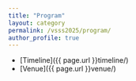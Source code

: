 ```yaml
---
title: "Program"
layout: category
permalink: /vsss2025/program/
author_profile: true
---
```


- [Timeline]({{ page.url }}timeline/)
- [Venue]({{ page.url }}venue/)

